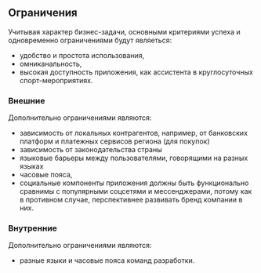 ## Ограничения
Учитывая характер бизнес-задачи, основными критериями успеха и одновременно ограничениями будут являеться: 
 - удобство и простота использования,
 - омниканальность,
 - высокая доступность приложения, как ассистента в круглосуточных спорт-мероприятиях. 

### Внешние
Дополнительно ограничениями являются:
 - зависимость от локальных контрагентов, например, от банковских платформ и платежных сервисов региона (для покупок)
 - зависимость от законодательства страны
 - языковые барьеры между пользователями, говорящими на разных языках
 - часовые пояса,
 - социальные компоненты приложения должны быть функционально сравнимы с популярными соцсетями и мессенджерами, потому как в противном случае, перспективнее развивать бренд компании в них. 

### Внутренние
Дополнительно ограничениями являются:
 - разные языки и часовые пояса команд разработки.
